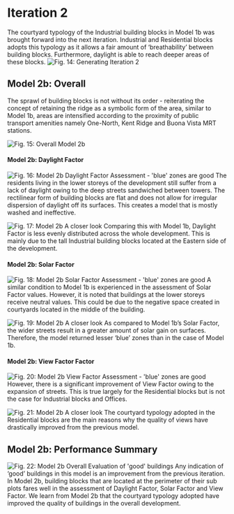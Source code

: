 # Iteration 2
The courtyard typology of the Industrial building blocks in Model 1b was brought forward into the next iteration. Industrial and Residential blocks adopts this typology as it allows a fair amount of ‘breathability’ between building blocks. Furthermore, daylight is able to reach deeper areas of these blocks. 
![Fig. 14: Generating Iteration 2](imgs/Iteration2.jpg)

## Model 2b: Overall
The sprawl of building blocks is not without its order - reiterating the concept of retaining the ridge as a symbolic form of the area, similar to Model 1b, areas are intensified according to the proximity of public transport amenities namely One-North, Kent Ridge and Buona Vista MRT stations. 

![Fig. 15: Overall Model 2b](imgs/Iteration2b_Overall.jpg)

#### Model 2b: Daylight Factor
![Fig. 16: Model 2b Daylight Factor Assessment - 'blue' zones are good](imgs/Iteration2b_Daylight_factor.jpg)
The residents living in the lower storeys of the development still suffer from a lack of daylight owing to the deep streets sandwiched between towers. The rectilinear form of building blocks are flat and does not allow for irregular dispersion of daylight off its surfaces. This creates a model that is mostly washed and ineffective. 

![Fig. 17: Model 2b A closer look](imgs/Iteration2b_Zoom_Daylight_factor.jpg)
Comparing this with Model 1b, Daylight Factor is less evenly distributed across the whole development. This is mainly due to the tall Industrial building blocks located at the Eastern side of the development. 

#### Model 2b: Solar Factor
![Fig. 18: Model 2b Solar Factor Assessment - 'blue' zones are good](imgs/Iteration2b_Solar_factor.jpg)
A similar condition to Model 1b is experienced in the assessment of Solar Factor values. However, it is noted that buildings at the lower storeys receive neutral values. This could be due to the negative space created in courtyards located in the middle of the building. 

![Fig. 19: Model 2b A closer look](imgs/Iteration2b_Zoom_Solar_factor.jpg)
As compared to Model 1b’s Solar Factor, the wider streets result in a greater amount of solar gain on surfaces. Therefore, the model returned lesser ‘blue’ zones than in the case of Model 1b. 

#### Model 2b: View Factor Factor
![Fig. 20: Model 2b View Factor Assessment - 'blue' zones are good](imgs/Iteration2b_View_factor.jpg)
However, there is a significant improvement of View Factor owing to the expansion of streets. This is true largely for the Residential blocks but is not the case for Industrial blocks and Offices. 

![Fig. 21: Model 2b A closer look](imgs/Iteration2b_Zoom_View_factor.jpg)
The courtyard typology adopted in the Residential blocks are the main reasons why the quality of views have drastically improved from the previous model. 

## Model 2b: Performance Summary
![Fig. 22: Model 2b Overall Evaluation of 'good' buildings](imgs/Iteration2b_Good_Building.jpg)
Any indication of ‘good’ buildings in this model is an improvement from the previous iteration. In Model 2b, building blocks that are located at the perimeter of their sub plots fares well in the assessment of Daylight Factor, Solar Factor and View Factor. We learn from Model 2b that the courtyard typology adopted have improved the quality of buildings in the overall development. 

